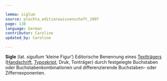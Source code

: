 ```yaml
---

lemma: siglum
source: plachta_editionswissenschaft_1997
page: 138
language: German
contributor: Caroline
updated_by: Caroline

---
```


**Sigle** (lat. _sigullum_ ‘kleine Figur’) Editorische Benennung eines [Textträgers](textCarrier.html) ([Handschrift](manuscript.html), [Typoskript](typescript.html), Druk, Tonträger) durch festgelegte Buchstaben oder Buchstabenkombinationen und differenzierende Buchstaben- oder Ziffernexponenten.

